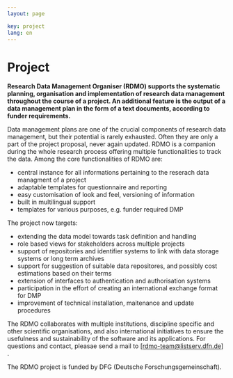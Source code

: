 ```yaml
---
layout: page

key: project
lang: en
---
```


Project
=======

**Research Data Management Organiser (RDMO) supports the systematic planning, organisation and implementation of research data management throughout the course of a project. An additional feature is the output of a data management plan in the form of a text documents, according to funder requirements.**

Data management plans are one of the crucial components of research data management, but their potential is rarely exhausted. Often they are only a part of the project proposal, never again updated. RDMO is a companion during the whole research process offering multiple functionalities to track the data. 
Among the core functionalities of RDMO are:
  - central instance for all informations pertaining to the reserach data managment of a project
  - adaptable templates for questionnaire and reporting 
  - easy customisation of look and feel, versioning of information
  - built in multilingual support
  - templates for various purposes, e.g. funder required DMP 

The project now targets:
  - extending the data model towards task definition and handling
  - role based views for stakeholders across multiple projects
  - support of repositories and identifier systems to link with data storage systems or long term archives
  - support for suggestion of suitable data repositores, and possibly cost estimations based on their terms
  - extension of interfaces to authentication and authorisation systems
  - participation in the effort of creating an international exchange format for DMP
  - improvement of technical installation, maitenance and update procedures 

The RDMO collaborates with multiple institutions, discipline specific and other scientific organisations, and also international 
initiatives to ensure the usefulness and sustainability of the software and its applications. For questions and contact, pleasae send a mail to [rdmo-team@listserv.dfn.de] . 

The RDMO project is funded by DFG (Deutsche Forschungsgemeinschaft).

